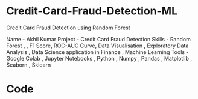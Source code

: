 # Credit-Card-Fraud-Detection-ML
Credit Card Fraud Detection using Random Forest

Name - Akhil Kumar
Project - Credit Card Fraud Detection
Skills - Random Forest , , F1 Score, ROC-AUC Curve, Data Visualisation , Exploratory Data Analysis , Data Science application in Finance , Machine Learning
Tools - Google Colab , Jupyter Notebooks , Python , Numpy , Pandas , Matplotlib , Seaborn , Sklearn

# Code 
